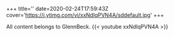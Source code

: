 +++
title=''
date=2020-02-24T17:59:43Z
cover='https://i.ytimg.com/vi/xxNdIqPVN4A/sddefault.jpg'
+++

All content belongs to GlennBeck.
{{< youtube xxNdIqPVN4A >}}

